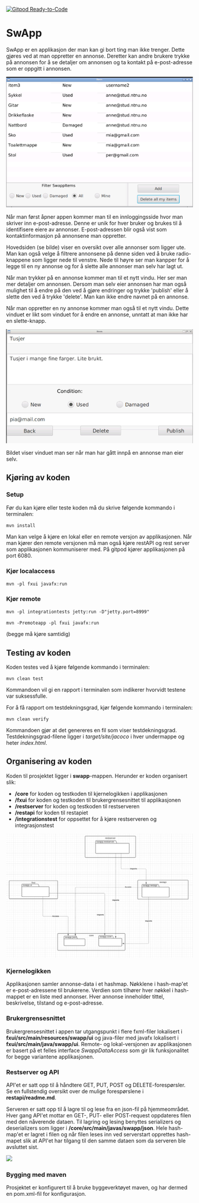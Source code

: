 [![Gitpod Ready-to-Code](https://img.shields.io/badge/Gitpod-Ready--to--Code-blue?logo=gitpod)](https://gitpod.idi.ntnu.no/#https://gitlab.stud.idi.ntnu.no/it1901/groups-2020/gr2065/gr2065) 

# SwApp
 
SwApp er en applikasjon der man kan gi bort ting man ikke trenger. Dette gjøres ved at man oppretter en annonse. Deretter kan andre brukere trykke på annonsen for å se detaljer om annonsen og ta kontakt på e-post-adresse som er oppgitt i annonsen. 

![](images/viewpage.PNG)

Når man først åpner appen kommer man til en innloggingsside hvor man skriver inn e-post-adresse. Denne er unik for hver bruker og brukes til å identifisere eiere av annonser. E-post-adressen blir også vist som kontaktinformasjon på annonsene man oppretter.

Hovedsiden (se bilde) viser en oversikt over alle annonser som ligger ute. Man kan også velge å filtrere annonsene på denne siden ved å bruke radio-knappene som ligger nede til venstre. Nede til høyre ser man kanpper for å legge til en ny annonse og for å slette alle annonser man selv har lagt ut.

Når man trykker på en annonse kommer man til et nytt vindu. Her ser man mer detaljer om annonsen. Dersom man selv eier annonsen har man også mulighet til å endre på den ved å gjøre endringer og trykke 'publish' eller å slette den ved å trykke 'delete'. Man kan ikke endre navnet på en annonse.

Når man oppretter en ny annonse kommer man også til et nytt vindu. Dette vinduet er likt som vinduet for å endre en annonse, unntatt at man ikke har en slette-knapp.

![](images/swappItemView.PNG)

Bildet viser vinduet man ser når man har gått innpå en annonse man eier selv.

## Kjøring av koden
### Setup
Før du kan kjøre eller teste koden må du skrive følgende kommando i terminalen:
```
mvn install
```
Man kan velge å kjøre en lokal eller en remote versjon av applikasjonen.
Når man kjører den remote versjonen må man også kjøre restAPI og rest server som applikasjonen kommuniserer med. På gitpod kjører applikasjonen på port 6080.

### Kjør localaccess
```
mvn -pl fxui javafx:run
```

### Kjør remote
```
mvn -pl integrationtests jetty:run -D"jetty.port=8999"
```

```
mvn -Premoteapp -pl fxui javafx:run
```
(begge må kjøre samtidig)

## Testing av koden
Koden testes ved å kjøre følgende kommando i terminalen:
```
mvn clean test
```
Kommandoen vil gi en rapport i terminalen som indikerer hvorvidt testene var suksessfulle. 

For å få rapport om testdekningsgrad, kjør følgende kommando i terminalen:
```
mvn clean verify
```
Kommandoen gjør at det genereres en fil som viser testdekningsgrad. Testdekningsgrad-filene ligger i *target/site/jacoco* i hver undermappe og heter *index.html*.

## Organisering av koden 

Koden til prosjektet ligger i **swapp**-mappen. Herunder er koden organisert slik:
- **/core** for koden og testkoden til kjernelogikken i applikasjonen
- **/fxui** for koden og testkoden til brukergrensesnittet til applikasjonen
- **/restserver** for koden og testkoden til restserveren
- **/restapi** for koden til restapiet
- **/integrationstest** for oppsettet for å kjøre restserveren og integrasjonstest
 
 ![](images/packagediagram.png)

### Kjernelogikken
Applikasjonen samler annonse-data i et hashmap. Nøkklene i hash-map'et er e-post-adressene til brukerene. Verdien som tilhører hver nøkkel i hash-mappet er en liste med annonser. Hver annonse inneholder tittel, beskrivelse, tilstand og e-post-adresse.

### Brukergrensesnittet
Brukergrensesnittet i appen tar utgangspunkt i flere fxml-filer lokalisert i **fxui/src/main/resources/swapp/ui** og java-filer med javafx lokalisert i **fxui/src/main/java/swapp/ui**. Remote- og lokal-versjonen av applikasjonen er basert på et felles interface *SwappDataAccess* som gir lik funksjonalitet for begge variantene applikasjonen.


### Restserver og API
API'et er satt opp til å håndtere GET, PUT, POST og DELETE-forespørsler. Se en fullstendig oversikt over de mulige forespørslene i **restapi/readme.md**.

Serveren er satt opp til å lagre til og lese fra en json-fil på hjemmeområdet. Hver gang API'et mottar en GET-, PUT- eller POST-request oppdateres filen med den nåverende dataen. Til lagring og lesing benyttes serializers og deserializers som ligger i **/core/src/main/javas/swapp/json**. Hele hash-map'et er lagret i filen og når filen leses inn ved serverstart opprettes hash-mapet slik at API'et har tilgang til den samme dataen som da serveren ble avsluttet sist.

 ![](../../images/seqdiag.png)

### Bygging med maven 
Prosjektet er konfigurert til å bruke byggeverktøyet maven, og har dermed en pom.xml-fil for konfigurasjon.

